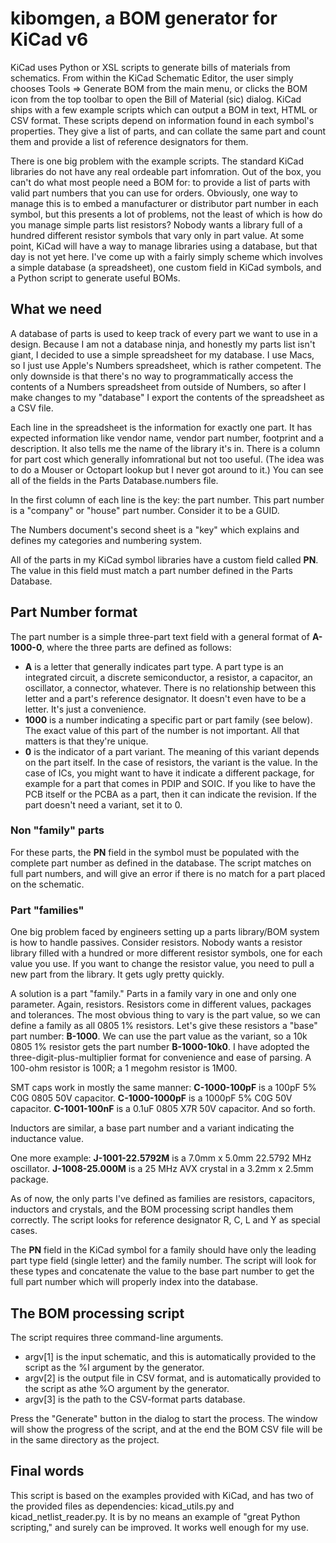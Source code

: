 # kibomgen, a BOM generator for KiCad v6
KiCad uses Python or XSL scripts to generate bills of materials from schematics. From within the KiCad Schematic Editor, the user simply chooses Tools => Generate BOM  from the main menu, or clicks the BOM icon from the top toolbar to open the Bill of Material (sic) dialog. KiCad ships with a few example scripts which can output a BOM in text, HTML or CSV format.
These scripts depend on information found in each symbol's properties. They give a list of parts, and can collate the same part and count them and provide a list of reference designators for them. 

There is one big problem with the example scripts. The standard KiCad libraries do not have any real ordeable part infomration. Out of the box, you can't do what most people need a BOM for: to provide a list of parts with valid part numbers that you can use for orders. Obviously, one way to manage this is to embed a manufacturer or distributor part number in each symbol, but this presents a lot of problems, not the least of which is how do you manage simple parts list resistors? Nobody wants a library full of a hundred different resistor symbols that vary only in part value. At some point, KiCad will have a way to manage libraries using a database, but that day is not yet here. I've come up with a fairly simply scheme which involves a simple database (a spreadsheet), one custom field in KiCad symbols, and a Python script to generate useful BOMs.

## What we need
A database of parts is used to keep track of every part we want to use in a design. Because I am not a database ninja, and honestly my parts list isn't giant, I decided to use a simple spreadsheet for my database. I use Macs, so I just use Apple's Numbers spreadsheet, which is rather competent. The only downside is that there's no way to programmatically access the contents of a Numbers spreadsheet from outside of Numbers, so after I make changes to my "database" I export the contents of the spreadsheet as a CSV file.

Each line in the spreadsheet is the information for exactly one part. It has expected information like vendor name, vendor part number, footprint and a description. It also tells me the name of the library it's in. There is a column for part cost which generally infomrational but not too useful. (The idea was to do a Mouser or Octopart lookup but I never got around to it.) You can see all of the fields in the Parts Database.numbers file.

In the first column of each line is the key: the part number. This part number is a "company" or "house" part number. Consider it to be a GUID.

The Numbers document's second sheet is a "key" which explains and defines my categories and numbering system.

All of the parts in my KiCad symbol libraries have a custom field called **PN**. The value in this field must match a part number defined in the Parts Database.

## Part Number format
The part number is a simple three-part text field with a general format of **A-1000-0**, where the three parts are defined as follows:

* **A** is a letter that generally indicates part type. A part type is an integrated circuit, a discrete semiconductor, a resistor, a capacitor, an oscillator, a connector, whatever. There is no relationship between this letter and a part's reference designator. It doesn't even have to be a letter. It's just a convenience.
* **1000** is a number indicating a specific part or part family (see below). The exact value of this part of the number is not important. All that matters is that they're unique.
* **0** is the indicator of a part variant. The meaning of this variant depends on the part itself. In the case of resistors, the variant is the value. In the case of ICs, you might want to have it indicate a different package, for example for a part that comes in PDIP and SOIC. If you like to have the PCB itself or the PCBA as a part, then it can indicate the revision. If the part doesn't need a variant, set it to 0.

### Non "family" parts

For these parts, the **PN** field in the symbol must be populated with the complete part number as defined in the database. The script matches on full part numbers, and will give an error if there is no match for a part placed on the schematic.

### Part "families"
One big problem faced by engineers setting up a parts library/BOM system is how to handle passives. Consider resistors. Nobody wants a resistor library filled with a hundred or more different resistor symbols, one for each value you use. If you want to change the resistor value, you need to pull a new part from the library. It gets ugly pretty quickly.

A solution is a part "family." Parts in a family vary in one and only one parameter. Again, resistors. Resistors come in different values, packages and tolerances. The most obvious thing to vary is the part value, so we can define a family as all 0805 1% resistors. Let's give these resistors a "base" part number: **B-1000**. We can use the part value as the variant, so a 10k 0805 1% resistor gets the part number **B-1000-10k0**. I have adopted the three-digit-plus-multiplier format for convenience and ease of parsing. A 100-ohm resistor is 100R; a 1 megohm resistor is 1M00.

SMT caps work in mostly the same manner: **C-1000-100pF** is a 100pF 5% C0G 0805 50V capacitor. **C-1000-1000pF** is a 1000pF 5% C0G 50V capacitor. **C-1001-100nF** is a 0.1uF 0805 X7R 50V capacitor. And so forth.

Inductors are similar, a base part number and a variant indicating the inductance value.

One more example: **J-1001-22.5792M** is a 7.0mm x 5.0mm 22.5792 MHz oscillator. **J-1008-25.000M** is a 25 MHz AVX crystal in a 3.2mm x 2.5mm package.

As of now, the only parts I've defined as families are resistors, capacitors, inductors and crystals, and the BOM processing script handles them correctly. The script looks for reference designator R, C, L and Y as special cases.

The **PN** field in the KiCad symbol for a family should have only the leading part type field (single letter) and the family number. The script will look for these types and concatenate the value to the base part number to get the full part number which will properly index into the database. 

## The BOM processing script
The script requires three command-line arguments.
* argv[1] is the input schematic, and this is automatically provided to the script as the %I argument by the generator.
* argv[2] is the output file in CSV format, and is automatically provided to the script as athe %O argument by the generator.
* argv[3] is the path to the CSV-format parts database.

Press the "Generate" button in the dialog to start the process. The window will show the progress of the script, and at the end the BOM CSV file will be in the same directory as the project.

## Final words
This script is based on the examples provided with KiCad, and has two of the provided files as dependencies: kicad_utils.py and kicad_netlist_reader.py. It is by no means an example of "great Python scripting," and surely can be improved. It works well enough for my use.
